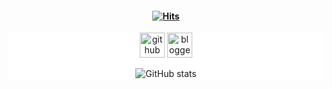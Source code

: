 #### <div align=center>[![Hits](https://hits.seeyoufarm.com/api/count/incr/badge.svg?url=https%3A%2F%2Fgithub.com%2FLDH1103&count_bg=%23A2DBEE&title_bg=%23EEA8CC&icon=&icon_color=%23E7E7E7&title=hits&edge_flat=false)](https://hits.seeyoufarm.com)
</div>
<div align=center style="background-color:white">

[<img src='https://cdn.jsdelivr.net/npm/simple-icons@3.0.1/icons/github.svg' alt='github' height='40'>](https://github.com/LDH1103)  [<img src='https://cdn.jsdelivr.net/npm/simple-icons@3.0.1/icons/blogger.svg' alt='blogger' height='40'>](https://ldh1123.tistory.com/)  

![GitHub stats](https://github-readme-stats.vercel.app/api?username=LDH1103&show_icons=true)  

</div>


